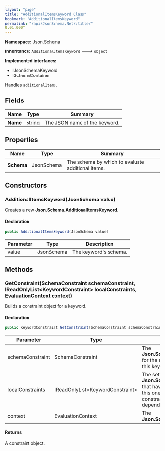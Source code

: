 ```yaml
---
layout: "page"
title: "AdditionalItemsKeyword Class"
bookmark: "AdditionalItemsKeyword"
permalink: "/api/JsonSchema.Net/:title/"
0.01.000"
---
```

**Namespace:** Json.Schema

**Inheritance:**
`AdditionalItemsKeyword`
 🡒 
`object`

**Implemented interfaces:**

- IJsonSchemaKeyword
- ISchemaContainer

Handles `additionalItems`.

## Fields

| Name | Type | Summary |
|---|---|---|
| **Name** | string | The JSON name of the keyword. |

## Properties

| Name | Type | Summary |
|---|---|---|
| **Schema** | JsonSchema | The schema by which to evaluate additional items. |

## Constructors

### AdditionalItemsKeyword(JsonSchema value)

Creates a new **Json.Schema.AdditionalItemsKeyword**.

#### Declaration

```c#
public AdditionalItemsKeyword(JsonSchema value)
```

| Parameter | Type | Description |
|---|---|---|
| value | JsonSchema | The keyword's schema. |


## Methods

### GetConstraint(SchemaConstraint schemaConstraint, IReadOnlyList\<KeywordConstraint\> localConstraints, EvaluationContext context)

Builds a constraint object for a keyword.

#### Declaration

```c#
public KeywordConstraint GetConstraint(SchemaConstraint schemaConstraint, IReadOnlyList<KeywordConstraint> localConstraints, EvaluationContext context)
```

| Parameter | Type | Description |
|---|---|---|
| schemaConstraint | SchemaConstraint | The **Json.Schema.SchemaConstraint** for the schema object that houses this keyword. |
| localConstraints | IReadOnlyList\<KeywordConstraint\> | The set of other **Json.Schema.KeywordConstraint**s that have been processed prior to this one. Will contain the constraints for keyword dependencies. |
| context | EvaluationContext | The **Json.Schema.EvaluationContext**. |


#### Returns

A constraint object.

